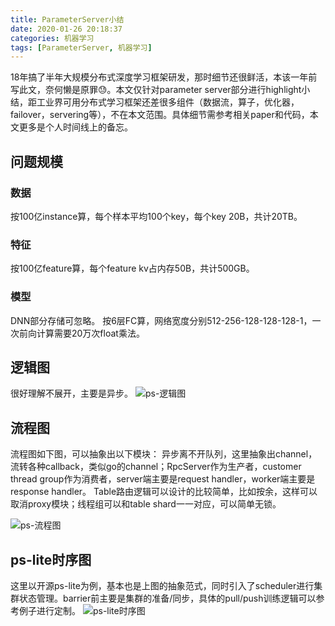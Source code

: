 ```yaml
---
title: ParameterServer小结
date: 2020-01-26 20:18:37
categories: 机器学习
tags: [ParameterServer, 机器学习]
---
```

  18年搞了半年大规模分布式深度学习框架研发，那时细节还很鲜活，本该一年前写此文，奈何懒是原罪😓。本文仅针对parameter server部分进行highlight小结，距工业界可用分布式学习框架还差很多组件（数据流，算子，优化器，failover，servering等），不在本文范围。具体细节需参考相关paper和代码，本文更多是个人时间线上的备忘。
## 问题规模
### 数据
按100亿instance算，每个样本平均100个key，每个key 20B，共计20TB。

### 特征
按100亿feature算，每个feature kv占内存50B，共计500GB。

### 模型
DNN部分存储可忽略。
按6层FC算，网络宽度分别512-256-128-128-128-1，一次前向计算需要20万次float乘法。

## 逻辑图
很好理解不展开，主要是异步。
![ps-逻辑图](../../../../img/ps-luojitu.jpg)

## 流程图
流程图如下图，可以抽象出以下模块：
异步离不开队列，这里抽象出channel，流转各种callback，类似go的channel；RpcServer作为生产者，customer thread group作为消费者，server端主要是request handler，worker端主要是response handler。
Table路由逻辑可以设计的比较简单，比如按余，这样可以取消proxy模块；线程组可以和table shard一一对应，可以简单无锁。

![ps-流程图](../../../../img/ps-liuchengtu.jpg)

## ps-lite时序图
这里以开源ps-lite为例，基本也是上图的抽象范式，同时引入了scheduler进行集群状态管理。barrier前主要是集群的准备/同步，具体的pull/push训练逻辑可以参考例子进行定制。
![ps-lite时序图](../../../../img/ps-liteshixutu.jpg)
